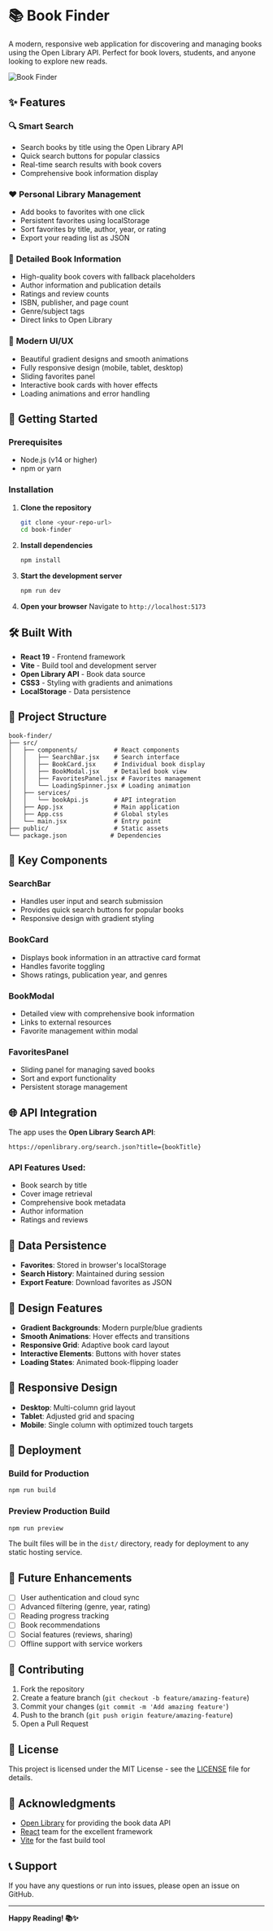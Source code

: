 # 📚 Book Finder

A modern, responsive web application for discovering and managing books using the Open Library API. Perfect for book lovers, students, and anyone looking to explore new reads.

![Book Finder](https://via.placeholder.com/800x400/667eea/white?text=Book+Finder+App)

## ✨ Features

### 🔍 **Smart Search**
- Search books by title using the Open Library API
- Quick search buttons for popular classics
- Real-time search results with book covers
- Comprehensive book information display

### ❤️ **Personal Library Management**
- Add books to favorites with one click
- Persistent favorites using localStorage
- Sort favorites by title, author, year, or rating
- Export your reading list as JSON

### 📖 **Detailed Book Information**
- High-quality book covers with fallback placeholders
- Author information and publication details
- Ratings and review counts
- ISBN, publisher, and page count
- Genre/subject tags
- Direct links to Open Library

### 🎨 **Modern UI/UX**
- Beautiful gradient designs and smooth animations
- Fully responsive design (mobile, tablet, desktop)
- Sliding favorites panel
- Interactive book cards with hover effects
- Loading animations and error handling

## 🚀 Getting Started

### Prerequisites
- Node.js (v14 or higher)
- npm or yarn

### Installation

1. **Clone the repository**
   ```bash
   git clone <your-repo-url>
   cd book-finder
   ```

2. **Install dependencies**
   ```bash
   npm install
   ```

3. **Start the development server**
   ```bash
   npm run dev
   ```

4. **Open your browser**
   Navigate to `http://localhost:5173`

## 🛠️ Built With

- **React 19** - Frontend framework
- **Vite** - Build tool and development server
- **Open Library API** - Book data source
- **CSS3** - Styling with gradients and animations
- **LocalStorage** - Data persistence

## 📁 Project Structure

```
book-finder/
├── src/
│   ├── components/          # React components
│   │   ├── SearchBar.jsx    # Search interface
│   │   ├── BookCard.jsx     # Individual book display
│   │   ├── BookModal.jsx    # Detailed book view
│   │   ├── FavoritesPanel.jsx # Favorites management
│   │   └── LoadingSpinner.jsx # Loading animation
│   ├── services/
│   │   └── bookApi.js       # API integration
│   ├── App.jsx              # Main application
│   ├── App.css              # Global styles
│   └── main.jsx             # Entry point
├── public/                  # Static assets
└── package.json            # Dependencies
```

## 🔧 Key Components

### SearchBar
- Handles user input and search submission
- Provides quick search buttons for popular books
- Responsive design with gradient styling

### BookCard
- Displays book information in an attractive card format
- Handles favorite toggling
- Shows ratings, publication year, and genres

### BookModal
- Detailed view with comprehensive book information
- Links to external resources
- Favorite management within modal

### FavoritesPanel
- Sliding panel for managing saved books
- Sort and export functionality
- Persistent storage management

## 🌐 API Integration

The app uses the **Open Library Search API**:
```
https://openlibrary.org/search.json?title={bookTitle}
```

### API Features Used:
- Book search by title
- Cover image retrieval
- Comprehensive book metadata
- Author information
- Ratings and reviews

## 💾 Data Persistence

- **Favorites**: Stored in browser's localStorage
- **Search History**: Maintained during session
- **Export Feature**: Download favorites as JSON

## 🎨 Design Features

- **Gradient Backgrounds**: Modern purple/blue gradients
- **Smooth Animations**: Hover effects and transitions
- **Responsive Grid**: Adaptive book card layout
- **Interactive Elements**: Buttons with hover states
- **Loading States**: Animated book-flipping loader

## 📱 Responsive Design

- **Desktop**: Multi-column grid layout
- **Tablet**: Adjusted grid and spacing
- **Mobile**: Single column with optimized touch targets

## 🚀 Deployment

### Build for Production
```bash
npm run build
```

### Preview Production Build
```bash
npm run preview
```

The built files will be in the `dist/` directory, ready for deployment to any static hosting service.

## 🔮 Future Enhancements

- [ ] User authentication and cloud sync
- [ ] Advanced filtering (genre, year, rating)
- [ ] Reading progress tracking
- [ ] Book recommendations
- [ ] Social features (reviews, sharing)
- [ ] Offline support with service workers

## 🤝 Contributing

1. Fork the repository
2. Create a feature branch (`git checkout -b feature/amazing-feature`)
3. Commit your changes (`git commit -m 'Add amazing feature'`)
4. Push to the branch (`git push origin feature/amazing-feature`)
5. Open a Pull Request

## 📄 License

This project is licensed under the MIT License - see the [LICENSE](LICENSE) file for details.

## 🙏 Acknowledgments

- [Open Library](https://openlibrary.org/) for providing the book data API
- [React](https://reactjs.org/) team for the excellent framework
- [Vite](https://vitejs.dev/) for the fast build tool

## 📞 Support

If you have any questions or run into issues, please open an issue on GitHub.

---

**Happy Reading! 📚✨**
